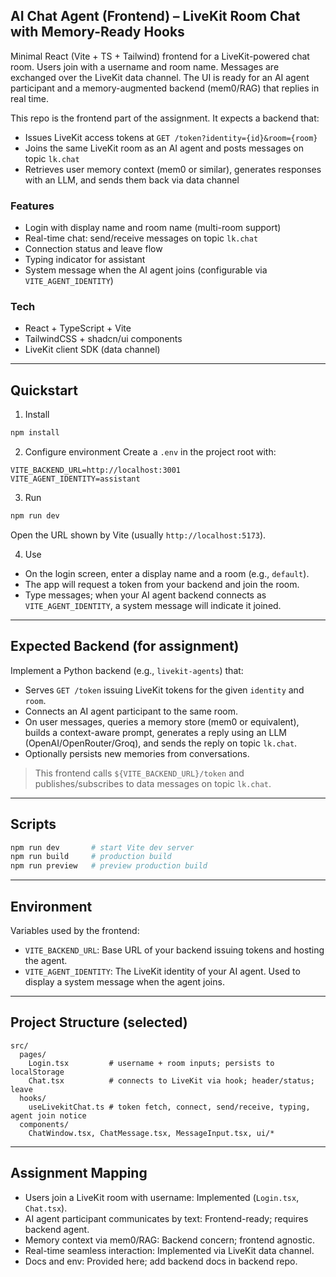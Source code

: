 
## AI Chat Agent (Frontend) – LiveKit Room Chat with Memory-Ready Hooks

Minimal React (Vite + TS + Tailwind) frontend for a LiveKit-powered chat room. Users join with a username and room name. Messages are exchanged over the LiveKit data channel. The UI is ready for an AI agent participant and a memory-augmented backend (mem0/RAG) that replies in real time.

This repo is the frontend part of the assignment. It expects a backend that:
- Issues LiveKit access tokens at `GET /token?identity={id}&room={room}`
- Joins the same LiveKit room as an AI agent and posts messages on topic `lk.chat`
- Retrieves user memory context (mem0 or similar), generates responses with an LLM, and sends them back via data channel

### Features
- Login with display name and room name (multi-room support)
- Real-time chat: send/receive messages on topic `lk.chat`
- Connection status and leave flow
- Typing indicator for assistant
- System message when the AI agent joins (configurable via `VITE_AGENT_IDENTITY`)

### Tech
- React + TypeScript + Vite
- TailwindCSS + shadcn/ui components
- LiveKit client SDK (data channel)

---

## Quickstart

1) Install
```bash
npm install
```

2) Configure environment
Create a `.env` in the project root with:
```dotenv
VITE_BACKEND_URL=http://localhost:3001
VITE_AGENT_IDENTITY=assistant
```

3) Run
```bash
npm run dev
```
Open the URL shown by Vite (usually `http://localhost:5173`).

4) Use
- On the login screen, enter a display name and a room (e.g., `default`).
- The app will request a token from your backend and join the room.
- Type messages; when your AI agent backend connects as `VITE_AGENT_IDENTITY`, a system message will indicate it joined.

---

## Expected Backend (for assignment)
Implement a Python backend (e.g., `livekit-agents`) that:
- Serves `GET /token` issuing LiveKit tokens for the given `identity` and `room`.
- Connects an AI agent participant to the same room.
- On user messages, queries a memory store (mem0 or equivalent), builds a context-aware prompt, generates a reply using an LLM (OpenAI/OpenRouter/Groq), and sends the reply on topic `lk.chat`.
- Optionally persists new memories from conversations.

> This frontend calls `${VITE_BACKEND_URL}/token` and publishes/subscribes to data messages on topic `lk.chat`.

---

## Scripts
```bash
npm run dev       # start Vite dev server
npm run build     # production build
npm run preview   # preview production build
```

---

## Environment
Variables used by the frontend:
- `VITE_BACKEND_URL`: Base URL of your backend issuing tokens and hosting the agent.
- `VITE_AGENT_IDENTITY`: The LiveKit identity of your AI agent. Used to display a system message when the agent joins.

---

## Project Structure (selected)
```
src/
  pages/
    Login.tsx         # username + room inputs; persists to localStorage
    Chat.tsx          # connects to LiveKit via hook; header/status; leave
  hooks/
    useLivekitChat.ts # token fetch, connect, send/receive, typing, agent join notice
  components/
    ChatWindow.tsx, ChatMessage.tsx, MessageInput.tsx, ui/*
```

---

## Assignment Mapping
- Users join a LiveKit room with username: Implemented (`Login.tsx`, `Chat.tsx`).
- AI agent participant communicates by text: Frontend-ready; requires backend agent.
- Memory context via mem0/RAG: Backend concern; frontend agnostic.
- Real-time seamless interaction: Implemented via LiveKit data channel.
- Docs and env: Provided here; add backend docs in backend repo.


